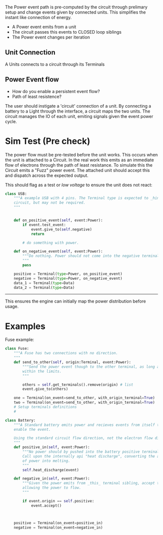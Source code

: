 The Power event path is pre-computed by the circuit through prelimary setup and change
events given by connected units. This simplifies the instant like connection of energy.

+ A Power event emits from a unit
+ The circuit passes this events to CLOSED loop siblings
+ The Power event changes per iteration


## Unit Connection

A Units connects to a circuit through its Terminals



## Power Event flow

+ How do you enable a persistent event flow?
+ Path of least resistence?

The user should instigate a 'circuit' connection of a unit. By connecting a battery to a Light through the interface, a circuit maps the two units. The circuit manages the IO of each unit, emiting signals given the event power cycle.


# Sim Test (Pre check)

The power flow must be pre-tested before the unit works. This occurs when the unit is attached to a Circuit.
In the real work this emits as an immediate flow of electrons through the path of least resistance. To simulate this the Circuit emits a "Fuzz" power event. The attached unit should accept this and dispatch across the expected output.

This should flag as a test or _low voltage_ to ensure the unit does not react:


```py
class USB:
    """A example USB with 4 pins. The Terminal type is expected to _hint_ the
    circuit, but may not be required.
    """


    def on_positive_event(self, event:Power):
        if event.test_event:
            event.give_to(self.negative)
            return

        # do something with power.

    def on_negative_event(self, event:Power):
        """Do nothing. Power should not come into the negative terminal.
        """
        pass

    positive = Terminal(type=Power, on_positive_event)
    negative = Terminal(type=Power, on_negative_event)
    data_1 = Terminal(type=Data)
    data_2 = Terminal(type=Data)
```

---

This ensures the engine can initially map the power distribution before usage.


# Examples

Fuse example:

```py
class Fuse:
    """A Fuse has two connections with no direction.
    """
    def send_to_other(self, origin:Terminal, event:Power):
        """Send the power event though to the other terminal, as long as it's
        within the limits.
        """

        others = self.get_terminals().remove(origin) # list
        event.give_to(others)

    one = Terminal(on_event=send_to_other, with_origin_terminal=True)
    two = Terminal(on_event=send_to_other, with_origin_terminal=True)
    # Setup terminals definitions
    #

class Battery:
    """A Standard battery emits power and recieves events from itself to
    enable the event.

    Using the standard circuit flow direction, not the electron flow direction.
    """
    def positive_in(self, event:Power):
        """No power should by pushed into the battery positive terminal.
        Call upon the internally api "heat discharge", converting the amount
        of power into melting.
        """
        self.heat_discharge(event)

    def negative_in(self, event:Power):
        """Given the power emits from _this_ terminal sibling, accept the event,
        allowing the power to flow.
        """

        if event.origin == self.positive:
            event.accept()



    positive = Terminal(on_event=positive_in)
    negative = Terminal(on_event=negative_in)

```
